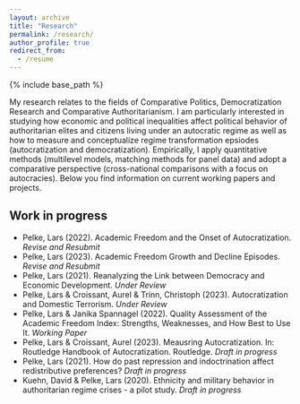 ```yaml
---
layout: archive
title: "Research"
permalink: /research/
author_profile: true
redirect_from:
  - /resume
---
```


{% include base_path %}

My research relates to the fields of Comparative Politics, Democratization Research and Comparative Authoritarianism. I am particularly interested in studying how economic and political inequalities affect political behavior of authoritarian elites and citizens living under an autocratic regime as well as how to measure and conceptualize regime transformation epsiodes (autocratization and democratization). Empirically, I apply quantitative methods (multilevel models, matching methods for panel data) and adopt a comparative perspective (cross-national comparisons with a focus on autocracies). Below you find information on current working papers and projects.  

Work in progress
------

*  Pelke, Lars (2022). Academic Freedom and the Onset of Autocratization. *Revise and Resubmit*
*  Pelke, Lars (2023). Academic Freedom Growth and Decline Episodes. *Revise and Resubmit*
*  Pelke, Lars (2021). Reanalyzing the Link between Democracy and Economic Development. *Under Review* 
*  Pelke, Lars & Croissant, Aurel & Trinn, Christoph (2023). Autocratization and Domestic Terrorism. *Under Review* 
*  Pelke, Lars & Janika Spannagel (2022). Quality Assessment of the Academic Freedom Index: Strengths, Weaknesses, and How Best to Use It. *Working Paper*
*  Pelke, Lars & Croissant, Aurel (2023). Meausring Autocratization. In: Routledge Handbook of Autocratization. Routledge. *Draft in progress*
*  Pelke, Lars (2021). How do past repression and indoctrination affect redistributive preferences? *Draft in progress*
*  Kuehn, David & Pelke, Lars (2020). Ethnicity and military behavior in authoritarian regime crises - a pilot study. *Draft in progress* 







